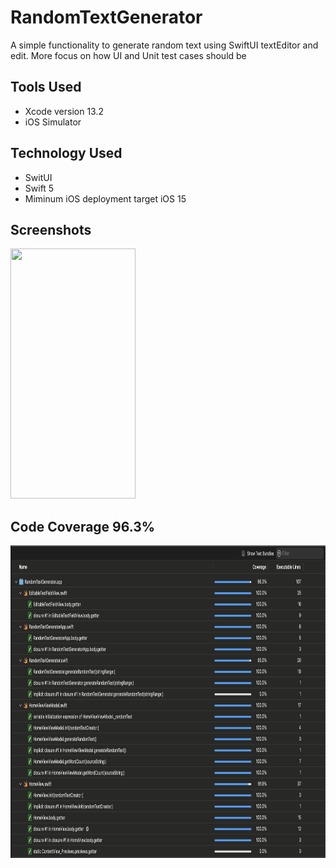 
# RandomTextGenerator
  A simple functionality to generate random text using SwiftUI textEditor and edit. 
  More focus on how UI and Unit test cases should be

## Tools Used

* Xcode version 13.2
* iOS Simulator

## Technology Used

* SwitUI
* Swift 5
* Miminum iOS deployment target iOS 15

## Screenshots
<img src="https://github.com/patilsaagar/MotorwayAssignment/blob/main/Screenshot/MainScreen.png" width="200" height="400"/>

## Code Coverage 96.3%
<img src="https://github.com/patilsaagar/RandomTextGenerator/blob/main/Screenshot/TestCoverage.png" width="850" height="500"/>
